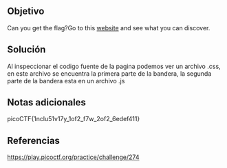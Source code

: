## Objetivo
Can you get the flag?Go to this [website](http://saturn.picoctf.net:61941/) and see what you can discover.
## Solución 
Al inspeccionar el codigo fuente de la pagina podemos ver un archivo .css, en este archivo se encuentra la primera parte de la bandera, la segunda parte de la bandera esta en un archivo .js

## Notas adicionales

picoCTF{1nclu51v17y_1of2_f7w_2of2_6edef411}
## Referencias
https://play.picoctf.org/practice/challenge/274